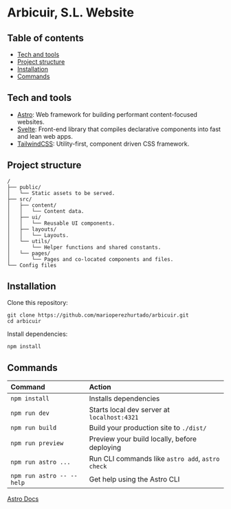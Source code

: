 # Arbicuir, S.L. Website

## Table of contents

- [Tech and tools](#tech-and-tools)
- [Project structure](#project-structure)
- [Installation](#installation)
- [Commands](#commands)

## Tech and tools

- [Astro](https://astro.build/): Web framework for building performant content-focused websites.
- [Svelte](https://svelte.dev/): Front-end library that compiles declarative components into fast and lean web apps. 
- [TailwindCSS](https://tailwindcss.com/): Utility-first, component driven CSS framework.

## Project structure

```
/
├── public/
│   └── Static assets to be served.
├── src/
│   ├── content/
│   │   └── Content data.
│   ├── ui/
│   │   └── Reusable UI components.
│   ├── layouts/
│   │   └── Layouts.
│   └── utils/
│       └── Helper functions and shared constants.
│   └── pages/
│       └── Pages and co-located components and files.
└── Config files
```

## Installation

Clone this repository:

```
git clone https://github.com/marioperezhurtado/arbicuir.git
cd arbicuir
```

Install dependencies:

```
npm install
```


## Commands

| Command                   | Action                                           |
| :------------------------ | :----------------------------------------------- |
| `npm install`             | Installs dependencies                            |
| `npm run dev`             | Starts local dev server at `localhost:4321`      |
| `npm run build`           | Build your production site to `./dist/`          |
| `npm run preview`         | Preview your build locally, before deploying     |
| `npm run astro ...`       | Run CLI commands like `astro add`, `astro check` |
| `npm run astro -- --help` | Get help using the Astro CLI                     |

[Astro Docs](https://docs.astro.build)
